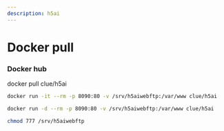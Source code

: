 ```yaml
---
description: h5ai
---
```


# Docker pull

### Docker hub

docker pull clue/h5ai

```bash
docker run -it --rm -p 8090:80 -v /srv/h5aiwebftp:/var/www clue/h5ai     
```

```bash
docker run -d --rm -p 8090:80 -v /srv/h5aiwebftp:/var/www clue/h5ai
```

```bash
chmod 777 /srv/h5aiwebftp
```

